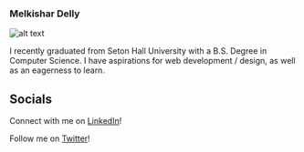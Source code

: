 ### Melkishar Delly

![alt text](https://www.google.com/imgres?imgurl=http%3A%2F%2Fblog.hyperiondev.com%2Fwp-content%2Fuploads%2F2019%2F02%2FBlog-Types-of-Web-Dev.jpg&imgrefurl=https%3A%2F%2Fblog.hyperiondev.com%2Findex.php%2F2019%2F02%2F26%2Ftypes-web-development-jobs-look-2019%2F&tbnid=7EATeHMv4Pht7M&vet=12ahUKEwjalJuNhcHqAhVCJd8KHUBQC-YQMygCegUIARDAAQ..i&docid=miNEWChYrC1bDM&w=1280&h=854&q=web%20development%20photos&ved=2ahUKEwjalJuNhcHqAhVCJd8KHUBQC-YQMygCegUIARDAAQ)

I recently graduated from Seton Hall University with a B.S. Degree in Computer Science. I have aspirations for web development / design, as well as an eagerness to learn.

## Socials 

Connect with me on [LinkedIn](https://www.linkedin.com/in/melkishar-delly-702a42177)!

Follow me on [Twitter](https://www.twitter.com/dmelkishar)!
